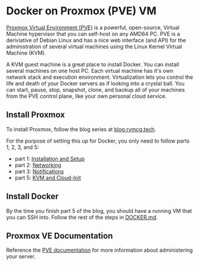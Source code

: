 # Docker on Proxmox (PVE) VM

[Proxmox Virtual Environment
(PVE)](https://www.proxmox.com/en/products/proxmox-virtual-environment/overview)
is a powerful, open-source, Virtual Machine hypervisor that you can
self-host on any AMD64 PC. PVE is a deriviative of Debian Linux and
has a nice web interface (and API) for the administration of several
virtual machines using the Linux Kernel Virtual Machine (KVM).

A KVM guest machine is a great place to install Docker. You can
install several machines on one host PC. Each virtual machine has it's
own network stack and execution environment. Virtualization lets you
control the life and death of your Docker servers as if looking into a
crystal ball. You can start, pause, stop, snapshot, clone, and backup
all of your machines from the PVE control plane, like your own personal
cloud service.

## Install Proxmox

To install Proxmox, follow the blog series at
[blog.rymcg.tech](https://blog.rymcg.tech/tags/proxmox/).

For the purpose of setting this up for Docker, you only need to follow
parts 1, 2, 3, and 5:

 * part 1: [Installation and Setup](https://blog.rymcg.tech/blog/proxmox/01-install/)
 * part 2: [Networking](https://blog.rymcg.tech/blog/proxmox/02-networking/)
 * part 3: [Notifications](https://blog.rymcg.tech/blog/proxmox/03-notifications/)
 * part 5: [KVM and Cloud-Init](https://blog.rymcg.tech/blog/proxmox/05-kvm-templates)

## Install Docker

By the time you finish part 5 of the blog, you should have a running
VM that you can SSH into. Follow the rest of the steps in
[DOCKER.md](DOCKER.md).


## Proxmox VE Documentation

Reference the [PVE documentation](https://pve.proxmox.com/pve-docs/)
for more information about administering your server.
